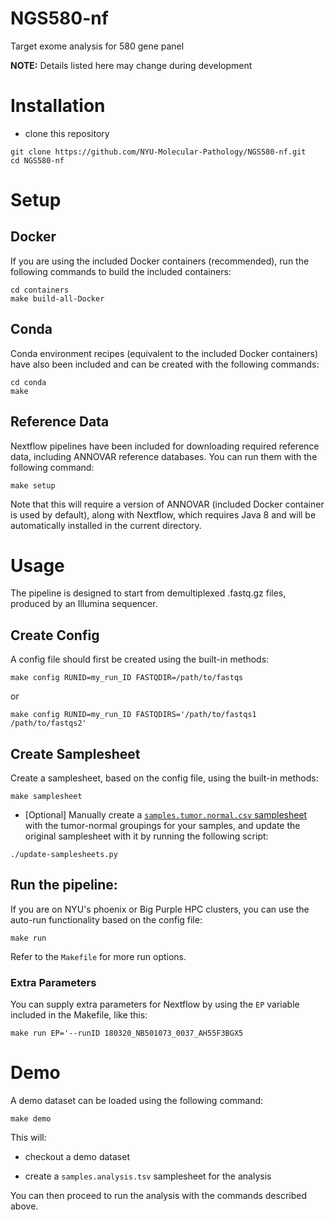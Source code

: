 # NGS580-nf
Target exome analysis for 580 gene panel

__NOTE:__ Details listed here may change during development

# Installation

- clone this repository

```
git clone https://github.com/NYU-Molecular-Pathology/NGS580-nf.git
cd NGS580-nf
```

# Setup

## Docker

If you are using the included Docker containers (recommended), run the following commands to build the included containers:

```
cd containers
make build-all-Docker
```

## Conda

Conda environment recipes (equivalent to the included Docker containers) have also been included and can be created with the following commands:

```
cd conda
make
```

## Reference Data

Nextflow pipelines have been included for downloading required reference data, including ANNOVAR reference databases. You can run them with the following command:

```
make setup
```

Note that this will require a version of ANNOVAR (included Docker container is used by default), along with Nextflow, which requires Java 8 and will be automatically installed in the current directory.

# Usage

The pipeline is designed to start from demultiplexed .fastq.gz files, produced by an Illumina sequencer.

## Create Config

A config file should first be created using the built-in methods:

```
make config RUNID=my_run_ID FASTQDIR=/path/to/fastqs
```

or

```
make config RUNID=my_run_ID FASTQDIRS='/path/to/fastqs1 /path/to/fastqs2'
```

## Create Samplesheet

Create a samplesheet, based on the config file, using the built-in methods:

```
make samplesheet
```

- [Optional] Manually create a [`samples.tumor.normal.csv` samplesheet](https://github.com/NYU-Molecular-Pathology/NGS580-nf/blob/master/example/samples.tumor.normal.csv) with the tumor-normal groupings for your samples, and update the original samplesheet with it by running the following script:

```
./update-samplesheets.py
```

## Run the pipeline:

If you are on NYU's phoenix or Big Purple HPC clusters, you can use the auto-run functionality based on the config file:

```
make run
```

Refer to the `Makefile` for more run options.

### Extra Parameters

You can supply extra parameters for Nextflow by using the `EP` variable included in the Makefile, like this:

```
make run EP='--runID 180320_NB501073_0037_AH55F3BGX5 
```

# Demo

A demo dataset can be loaded using the following command:

```
make demo
```

This will:

- checkout a demo dataset

- create a `samples.analysis.tsv` samplesheet for the analysis

You can then proceed to run the analysis with the commands described above.

